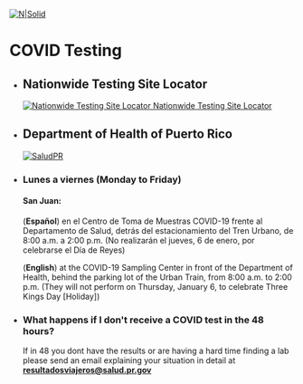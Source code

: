 [![N|Solid](https://www.travelsafe.pr.gov/images/Logo_SALUD.svg)](https://www.travelsafe.pr.gov/)
# COVID Testing


- ## Nationwide Testing Site Locator
    [![Nationwide Testing Site Locator](https://www.arcgis.com/apps/webappviewer/images/app-logo.png)](https://www.arcgis.com/apps/webappviewer/index.html?id=2ec47819f57c40598a4eaf45bf9e0d16)[ Nationwide Testing Site Locator](https://www.arcgis.com/apps/webappviewer/index.html?id=2ec47819f57c40598a4eaf45bf9e0d16)
- ## Department of Health of Puerto Rico
    [![SaludPR](https://pbs.twimg.com/media/FIHUoFQWUAoUMr7?format=jpg&name=large)]()
- ### Lunes a viernes (Monday to Friday)
    #### San Juan: 
    (**Español**) en el Centro de Toma de Muestras COVID-19 frente al Departamento de Salud, detrás del estacionamiento del Tren Urbano, de 8:00 a.m. a 2:00 p.m. (No realizarán el jueves, 6 de enero, por celebrarse el Día de Reyes)

    (**English**) at the COVID-19 Sampling Center in front of the Department of Health, behind the parking lot of the Urban Train, from 8:00 a.m. to 2:00 p.m. (They will not perform on Thursday, January 6, to celebrate Three Kings Day [Holiday])






-   ### What happens if I don't receive a COVID test in the 48 hours?
    If in 48 you dont have the results or are having a hard time finding a lab please send an email explaining your situation in detail at **resultadosviajeros@salud.pr.gov**
